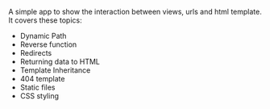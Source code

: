 A simple app to show the interaction between views, urls and html template.
It covers these topics: 
- Dynamic Path
- Reverse function
- Redirects
- Returning data to HTML
- Template Inheritance
- 404 template
- Static files
- CSS styling
